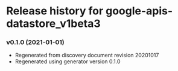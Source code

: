 # Release history for google-apis-datastore_v1beta3

### v0.1.0 (2021-01-01)

* Regenerated from discovery document revision 20201017
* Regenerated using generator version 0.1.0


